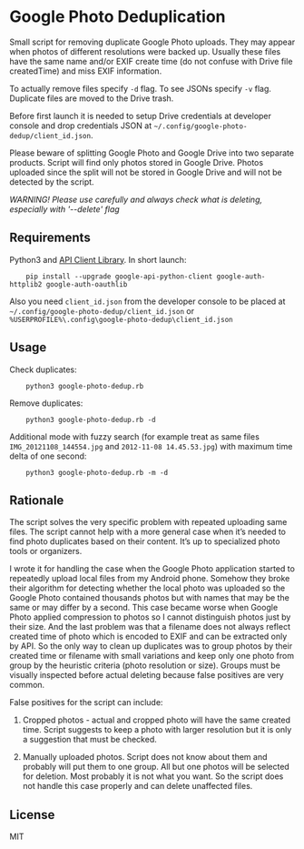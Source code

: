 # Google Photo Deduplication

Small script for removing duplicate Google Photo uploads.
They may appear when photos of different resolutions were backed up.
Usually these files have the same name and/or EXIF create time (do not
confuse with Drive file createdTime) and miss EXIF information.

To actually remove files specify `-d` flag. To see JSONs specify `-v` flag.
Duplicate files are moved to the Drive trash.

Before first launch it is needed to setup Drive credentials at developer console
and drop credentials JSON at `~/.config/google-photo-dedup/client_id.json`.

Please beware of splitting Google Photo and Google Drive into two separate products. Script will find only photos stored in
Google Drive. Photos uploaded since the split will not be stored in Google Drive and will not be detected by the script.

*WARNING! Please use carefully and always check what is deleting, especially with '--delete' flag*

## Requirements

Python3 and [API Client Library](https://developers.google.com/api-client-library/python/start/installation).
In short launch:

		pip install --upgrade google-api-python-client google-auth-httplib2 google-auth-oauthlib

Also you need `client_id.json` from the developer console to be placed at
`~/.config/google-photo-dedup/client_id.json` or `%USERPROFILE%\.config\google-photo-dedup\client_id.json`

## Usage

Check duplicates:

		python3 google-photo-dedup.rb

Remove duplicates:

		python3 google-photo-dedup.rb -d

Additional mode with fuzzy search (for example treat as same files
`IMG_20121108_144554.jpg` and `2012-11-08 14.45.53.jpg`) with maximum time delta of one second:

		python3 google-photo-dedup.rb -m -d

## Rationale

The script solves the very specific problem with repeated uploading same files.  The script cannot help with a more general case when it’s needed to find photo duplicates based on their content. It’s up to specialized photo tools or organizers.

I wrote it for handling the case when the Google Photo application started to repeatedly upload local files from my Android phone. Somehow they broke their algorithm for detecting whether the local photo was uploaded so the Google Photo contained thousands photos but with names that may be the same or may differ by a second. This case became worse when Google Photo applied compression to photos so I cannot distinguish photos just by their size. And the last problem was that a filename does not always reflect created time of photo which is encoded to EXIF and can be extracted only by API. So the only way to clean up duplicates was to group photos by their created time or filename with small variations and keep only one photo from group by the heuristic criteria (photo resolution or size). Groups must be visually inspected before actual deleting because false positives are very common.

False positives for the script can include:

1. Cropped photos - actual and cropped photo will have the same created time.
  Script suggests to keep a photo with larger resolution but it is only a suggestion that must be checked.

2. Manually uploaded photos.
  Script does not know about them and probably will put them to one group. All but one photos will be selected for deletion. Most probably it is not what you want. So the script does not handle this case properly and can delete unaffected files.


## License

MIT
